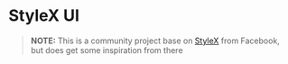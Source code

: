 # StyleX UI

> **NOTE:** This is a community project base on [StyleX](https://stylexjs.com) from Facebook, but does get some inspiration from there
